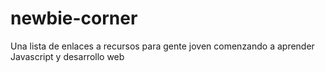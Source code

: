 # newbie-corner
Una lista de enlaces a recursos para gente joven comenzando a aprender Javascript y desarrollo web
